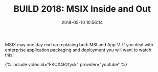 ﻿---
title: 'BUILD 2018: MSIX Inside and Out'
slug: build-2018-msix-inside-and-out
date: '2018-05-10 10:56:14'
redirect_from: /2018/05/build-2018-msix/
layout: single
classes: wide
categories:
  - MSIX
tags:
  - MSIX
---

MSIX may one day end up replacing both MSI and App-V. If you deal with enterprise application packaging and deployment you will want to watch this!

{% include video id="FKCX4Rzfysk" provider="youtube" %}